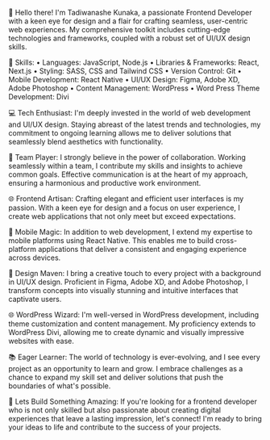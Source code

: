 
👋 Hello there! I'm Tadiwanashe Kunaka, a passionate Frontend Developer with a keen eye for design and a flair for crafting seamless, user-centric web experiences. My comprehensive toolkit includes cutting-edge technologies and frameworks, coupled with a robust set of UI/UX design skills.

🚀 Skills:
•	Languages: JavaScript, Node.js
•	Libraries & Frameworks: React, Next.js
•	Styling: SASS, CSS and Tailwind CSS
•	Version Control: Git
•	Mobile Development: React Native
•	UI/UX Design: Figma, Adobe XD, Adobe Photoshop
•	Content Management: WordPress
•	Word Press Theme Development: Divi



💻 Tech Enthusiast:
I'm deeply invested in the world of web development and UI/UX design. Staying abreast of the latest trends and technologies, my commitment to ongoing learning allows me to deliver solutions that seamlessly blend aesthetics with functionality.

🤝 Team Player:
I strongly believe in the power of collaboration. Working seamlessly within a team, I contribute my skills and insights to achieve common goals. Effective communication is at the heart of my approach, ensuring a harmonious and productive work environment.

🌐 Frontend Artisan:
Crafting elegant and efficient user interfaces is my passion. With a keen eye for design and a focus on user experience, I create web applications that not only meet but exceed expectations.

📱 Mobile Magic:
In addition to web development, I extend my expertise to mobile platforms using React Native. This enables me to build cross-platform applications that deliver a consistent and engaging experience across devices.

🎨 Design Maven:
I bring a creative touch to every project with a background in UI/UX design. Proficient in Figma, Adobe XD, and Adobe Photoshop, I transform concepts into visually stunning and intuitive interfaces that captivate users.

🌐 WordPress Wizard:
I'm well-versed in WordPress development, including theme customization and content management. My proficiency extends to WordPress Divi, allowing me to create dynamic and visually impressive websites with ease.

📚 Eager Learner:
The world of technology is ever-evolving, and I see every project as an opportunity to learn and grow. I embrace challenges as a chance to expand my skill set and deliver solutions that push the boundaries of what's possible.

🚀 Lets Build Something Amazing:
If you're looking for a frontend developer who is not only skilled but also passionate about creating digital experiences that leave a lasting impression, let's connect! I'm ready to bring your ideas to life and contribute to the success of your projects.







